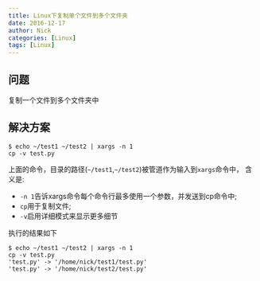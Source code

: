 ```yaml
---
title: Linux下复制单个文件到多个文件夹
date: 2016-12-17
author: Nick
categories: [Linux]
tags: [Linux]
---
```


## 问题
复制一个文件到多个文件夹中

## 解决方案
```
$ echo ~/test1 ~/test2 | xargs -n 1
cp -v test.py
```

上面的命令，目录的路径(`~/test1`,`~/test2`)被管道作为输入到`xargs`命令中，
含义是:
- `-n 1`告诉xargs命令每个命令行最多使用一个参数，并发送到cp命令中;
- `cp`用于复制文件;
- `-v`启用详细模式来显示更多细节

执行的结果如下
```
$ echo ~/test1 ~/test2 | xargs -n 1
cp -v test.py
'test.py' -> '/home/nick/test1/test.py'
'test.py' -> '/home/nick/test2/test.py' 
```


